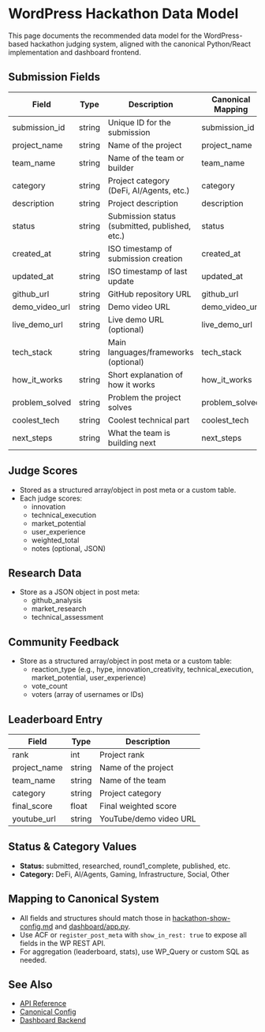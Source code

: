 # WordPress Hackathon Data Model

This page documents the recommended data model for the WordPress-based hackathon judging system, aligned with the canonical Python/React implementation and dashboard frontend.

## Submission Fields

| Field                | Type     | Description                                 | Canonical Mapping           |
|----------------------|----------|---------------------------------------------|-----------------------------|
| submission_id        | string   | Unique ID for the submission                | submission_id               |
| project_name         | string   | Name of the project                         | project_name                |
| team_name            | string   | Name of the team or builder                 | team_name                   |
| category             | string   | Project category (DeFi, AI/Agents, etc.)    | category                    |
| description          | string   | Project description                         | description                 |
| status               | string   | Submission status (submitted, published, etc.) | status                  |
| created_at           | string   | ISO timestamp of submission creation        | created_at                  |
| updated_at           | string   | ISO timestamp of last update                | updated_at                  |
| github_url           | string   | GitHub repository URL                       | github_url                  |
| demo_video_url       | string   | Demo video URL                              | demo_video_url              |
| live_demo_url        | string   | Live demo URL (optional)                    | live_demo_url               |
| tech_stack           | string   | Main languages/frameworks (optional)        | tech_stack                  |
| how_it_works         | string   | Short explanation of how it works           | how_it_works                |
| problem_solved       | string   | Problem the project solves                  | problem_solved              |
| coolest_tech         | string   | Coolest technical part                      | coolest_tech                |
| next_steps           | string   | What the team is building next              | next_steps                  |

## Judge Scores

- Stored as a structured array/object in post meta or a custom table.
- Each judge scores:
  - innovation
  - technical_execution
  - market_potential
  - user_experience
  - weighted_total
  - notes (optional, JSON)

## Research Data

- Store as a JSON object in post meta:
  - github_analysis
  - market_research
  - technical_assessment

## Community Feedback

- Store as a structured array/object in post meta or a custom table:
  - reaction_type (e.g., hype, innovation_creativity, technical_execution, market_potential, user_experience)
  - vote_count
  - voters (array of usernames or IDs)

## Leaderboard Entry

| Field        | Type   | Description                |
|--------------|--------|----------------------------|
| rank         | int    | Project rank               |
| project_name | string | Name of the project        |
| team_name    | string | Name of the team           |
| category     | string | Project category           |
| final_score  | float  | Final weighted score       |
| youtube_url  | string | YouTube/demo video URL     |

## Status & Category Values

- **Status:** submitted, researched, round1_complete, published, etc.
- **Category:** DeFi, AI/Agents, Gaming, Infrastructure, Social, Other

## Mapping to Canonical System

- All fields and structures should match those in [hackathon-show-config.md](../hackathon-show-config.md) and [dashboard/app.py](../../scripts/hackathon/dashboard/app.py).
- Use ACF or `register_post_meta` with `show_in_rest: true` to expose all fields in the WP REST API.
- For aggregation (leaderboard, stats), use WP_Query or custom SQL as needed.

## See Also
- [API Reference](./api-reference.md)
- [Canonical Config](../hackathon-show-config.md)
- [Dashboard Backend](../../scripts/hackathon/dashboard/app.py) 